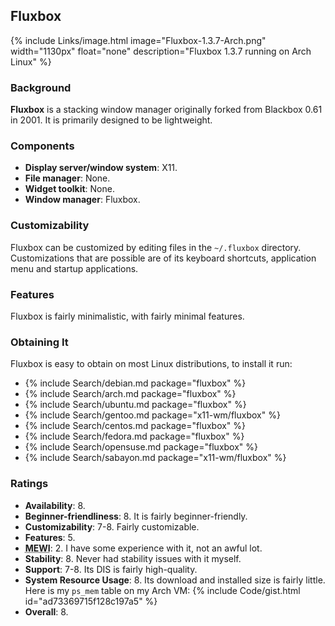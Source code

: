 ## Fluxbox
{% include Links/image.html image="Fluxbox-1.3.7-Arch.png" width="1130px" float="none" description="Fluxbox 1.3.7 running on Arch Linux" %}

### Background
**Fluxbox** is a stacking window manager originally forked from Blackbox 0.61 in 2001. It is primarily designed to be lightweight.

### Components
* **Display server/window system**: X11.
* **File manager**: None.
* **Widget toolkit**: None.
* **Window manager**: Fluxbox.

### Customizability
Fluxbox can be customized by editing files in the `~/.fluxbox` directory. Customizations that are possible are of its keyboard shortcuts, application menu and startup applications.

### Features
Fluxbox is fairly minimalistic, with fairly minimal features.

### Obtaining It
Fluxbox is easy to obtain on most Linux distributions, to install it run:
* {% include Search/debian.md package="fluxbox" %}
* {% include Search/arch.md package="fluxbox" %}
* {% include Search/ubuntu.md package="fluxbox" %}
* {% include Search/gentoo.md package="x11-wm/fluxbox" %}
* {% include Search/centos.md package="fluxbox" %}
* {% include Search/fedora.md package="fluxbox" %}
* {% include Search/opensuse.md package="fluxbox" %}
* {% include Search/sabayon.md package="x11-wm/fluxbox" %}

### Ratings
* **Availability**: 8.
* **Beginner-friendliness**: 8. It is fairly beginner-friendly.
* **Customizability**: 7-8. Fairly customizable.
* **Features**: 5.
* <abbr title="My Experience With It">**MEWI**</abbr>: 2. I have some experience with it, not an awful lot.
* **Stability**: 8. Never had stability issues with it myself.
* **Support**: 7-8. Its DIS is fairly high-quality.
* **System Resource Usage**: 8. Its download and installed size is fairly little. Here is my `ps_mem` table on my Arch VM: {% include Code/gist.html id="ad73369715f128c197a5" %}
* **Overall**: 8.
